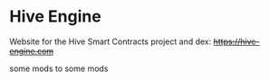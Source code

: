 # Hive Engine

Website for the Hive Smart Contracts project and dex: ~~https://hive-engine.com~~

some mods to some mods

